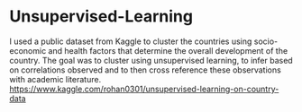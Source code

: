# Unsupervised-Learning
I used a public dataset from Kaggle to cluster the countries using socio-economic and health factors that determine the overall development of the country.  The goal was to cluster using unsupervised learning, to infer based on correlations observed and to then cross reference these observations with academic literature.  https://www.kaggle.com/rohan0301/unsupervised-learning-on-country-data

